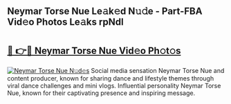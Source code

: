 ## Neymar Torse Nue Le𝚊k𝚎d N𝚞𝚍e - Part-FBA Vid𝚎o Photos Le𝚊ks rpNdl

# <h2><a href="http://fb3tmo.evod.top/?m=Neymar+Torse+Nue">🔗 👉🔴 Neymar Torse Nue Vid𝚎o Ph𝚘t𝚘s</a></h2>

[![Neymar Torse Nue N𝚞d𝚎s](https://i.imgur.com/8V9OHl7.gif)](http://fb3tmo.evod.top/?m=Neymar+Torse+Nue)
Social media sensation Neymar Torse Nue and content producer, known for sharing dance and lifestyle themes through viral dance challenges and mini vlogs. Influential personality Neymar Torse Nue, known for their captivating presence and inspiring message. 
